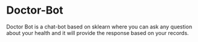 # Doctor-Bot
Doctor Bot is a chat-bot based on sklearn where you can ask any question about your health and it will provide the response based on your records.
